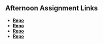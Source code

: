 ## Afternoon Assignment Links

* **[Repo](https://github.com/Skylerjkinney/fs-journal)**
* **[Repo](https://github.com/Skylerjkinney/day2lab)**
* **[Repo](https://github.com/Skylerjkinney/clonewebsitelab)**
* **[Repo](https://josh-decime.github.io/Team-clonesite/)**
